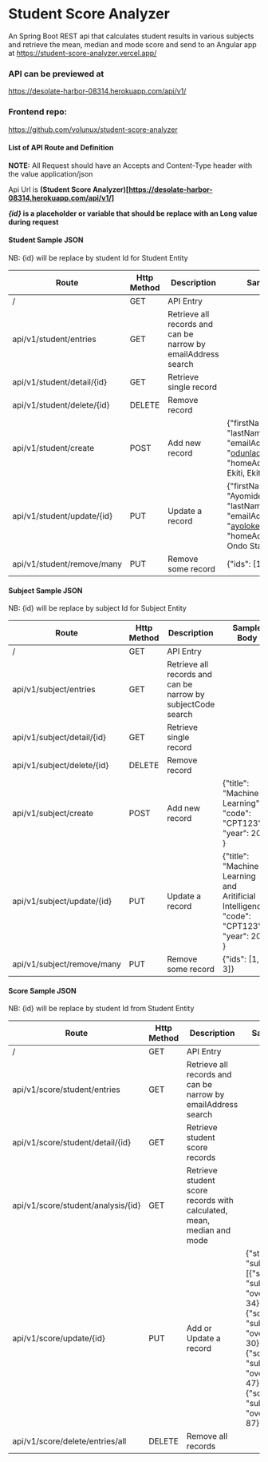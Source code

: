 # Student Score Analyzer

An Spring Boot REST api that calculates student results in various subjects and retrieve the mean, median and mode score and send to an Angular app at https://student-score-analyzer.vercel.app/ 

### API can be previewed at 

https://desolate-harbor-08314.herokuapp.com/api/v1/

### Frontend repo:

https://github.com/volunux/student-score-analyzer

#### List of API Route and Definition
**NOTE:** All Request should have an Accepts and Content-Type header with the value application/json

Api Url is **(Student Score Analyzer)[https://desolate-harbor-08314.herokuapp.com/api/v1/]**

**_{id}_ is a placeholder or variable that should be replace with an Long value during request**

#### Student Sample JSON	
NB: {id} will be replace by student Id for Student Entity

| Route                   | Http Method    | Description            | Sample Body                           | Options      |
| ----------------------- | -------------- | ---------------------- | ------------------------------------- | -----------  |
| /      				  | GET            | API Entry              |                                       |  			   |
| api/v1/student/entries     | GET         | Retrieve all records and can be narrow by emailAddress  search |              | ?search=rick@gmail.com |
| api/v1/student/detail/{id} | GET         | Retrieve single record |                                       |              |
| api/v1/student/delete/{id} | DELETE      | Remove record          |                                       |              |
| api/v1/student/create      | POST        | Add new record         | {"firstName": "Ayeniyi", <br /> "lastName": "Adebiyi", <br /> "emailAddress": "odunlade@gmail.com", <br /> "homeAddress" : "Ado Ekiti, Ekiti State" } <br/> |               |
| api/v1/student/update/{id} | PUT         | Update a record        | {"firstName": "Ayomide", <br /> "lastName": "Oyeloke", <br /> "emailAddress": "ayoloke@gmail.com", <br /> "homeAddress" : "Owo, Ondo State" } <br/> | |
| api/v1/student/remove/many | PUT         | Remove some record         | {"ids": [1, 2, 3]} |               |


#### Subject Sample JSON
NB: {id} will be replace by subject Id for Subject Entity	

| Route                   | Http Method    | Description            | Sample Body                           | Options      |
| ----------------------- | -------------- | ---------------------- | ------------------------------------- | -----------  |
| /      				  | GET            | API Entry              |                                       |  			   |
| api/v1/subject/entries     | GET         | Retrieve all records and can be narrow by subjectCode search |                | ?search=BIO111 |
| api/v1/subject/detail/{id} | GET         | Retrieve single record |                                       |              |
| api/v1/subject/delete/{id} | DELETE      | Remove record          |                                       |              |
| api/v1/subject/create      | POST        | Add new record         | {"title": "Machine Learning", <br /> "code": "CPT123", <br /> "year": 2011 } <br /> |               |
| api/v1/subject/update/{id} | PUT         | Update a record        | {"title": "Machine Learning and Aritificial Intelligence", <br /> "code": "CPT123", <br /> "year": 2011 } <br /> | |
| api/v1/subject/remove/many | PUT         | Remove some record     | {"ids": [1, 2, 3]} |               |


#### Score Sample JSON
NB: {id} will be replace by student Id from Student Entity

| Route                   | Http Method    | Description            | Sample Body                           | Options      |
| ----------------------- | -------------- | ---------------------- | ------------------------------------- | -----------  |
| /      				  | GET            | API Entry              |                                       |  			   |
| api/v1/score/student/entries     | GET   | Retrieve all records and can be narrow by emailAddress search  |                | ?search=rick@gmail.com |
| api/v1/score/student/detail/{id} | GET | Retrieve student score records |                                 |              |
| api/v1/score/student/analysis/{id} | GET | Retrieve student score records with calculated, mean, median and mode |                               |              |
| api/v1/score/update/{id} | PUT           | Add or Update a record | {"studentId": 1, <br /> "subjectScores": [{"scoreId" : 1, <br /> "subjectId": 2, <br /> "overallMark": 34}, <br />{"scoreId" : 2, <br /> "subjectId": 1, <br /> "overallMark": 30}, <br />{"scoreId" : 3, <br /> "subjectId": 3, <br /> "overallMark": 47}, <br /> {"scoreId" : 4, <br /> "subjectId": 5, <br /> "overallMark": 87}] } <br /> | |
| api/v1/score/delete/entries/all| DELETE  | Remove all records     |                                       |               |